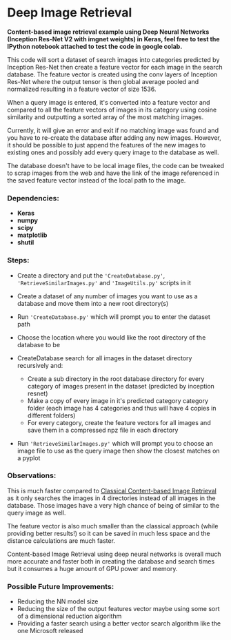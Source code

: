 # Deep Image Retrieval
**Content-based image retrieval example using Deep Neural Networks (Inception Res-Net V2 with imgnet weights) in Keras, feel free to test the IPython notebook attached to test the code in google colab.**

This code will sort a dataset of search images into categories predicted by Inception Res-Net then create a feature vector for each image in the search database.
The feature vector is created using the conv layers of Inception Res-Net where the output tensor is then global average pooled and normalized resulting in a feature vector of size 1536.

When a query image is entered, it's converted into a feature vector and compared to all the feature vectors of images in its category using cosine similarity and outputting a sorted array of the most matching images.

Currently, it will give an error and exit if no matching image was found and you have to re-create the database after adding any new images. However, it should be possible to just append the features of the new images to existing ones and possibly add every query image to the database as well.

The database doesn't have to be local image files, the code can be tweaked to scrap images from the web and have the link of the image referenced in the saved feature vector instead of the local path to the image.


### **Dependencies:**

* **Keras**
* **numpy**
* **scipy**
* **matplotlib**
* **shutil**

### **Steps:**

* Create a directory and put the `'CreateDatabase.py'`, `'RetrieveSimilarImages.py'` and `'ImageUtils.py'` scripts in it

* Create a dataset of any number of images you want to use as a database and move them into a new root directory(s)

* Run `'CreateDatabase.py'` which will prompt you to enter the dataset path

* Choose the location where you would like the root directory of the database to be

* CreateDatabase search for all images in the dataset directory recursively and:
    * Create a sub directory in the root database directory for every category of images present in the dataset (predicted by inception resnet)
    * Make a copy of every image in it's predicted category category folder (each image has 4 categories and thus will have 4 copies in different folders)
    * For every category, create the feature vectors for all images and save them in a compressed npz file in each directory

* Run `'RetrieveSimilarImages.py'` which will prompt you to choose an image file to use as the query image then show the closest matches on a pyplot


### **Observations:**
This is much faster compared to [Classical Content-based Image Retrieval](https://github.com/aa1000/ImageRetrievalClassic) as it only searches the images in 4 directories instead of all images in the database. Those images have a very high chance of being of similar to the query image as well.

The feature vector is also much smaller than the classical approach (while providing better results!) so it can be saved in much less space and the distance calculations are much faster.

Content-based Image Retrieval using deep neural networks is overall much more accurate and faster both in creating the database and search times but it consumes a huge amount of GPU power and memory.

### **Possible Future Improvements:**
* Reducing the NN model size
* Reducing the size of the output features vector maybe using some sort of a dimensional reduction algorithm
* Providing a faster search using a better vector search algorithm like the one Microsoft released
